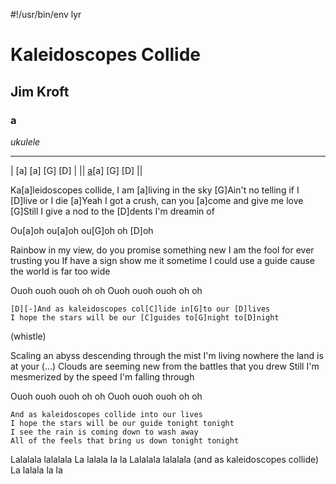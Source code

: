 #!/usr/bin/env lyr
# Kaleidoscopes Collide
## Jim Kroft
### a

*ukulele*

---

| [a] [a] [G] [D] |
|| [a](whistle)[a] [G] [D] ||

Ka[a]leidoscopes collide, I am [a]living in the sky
[G]Ain't no telling if I [D]live or I die
[a]Yeah I got a crush, can you [a]come and give me love
[G]Still I give a nod to the [D]dents I'm dreamin of

Ou[a]oh ou[a]oh ou[G]oh oh [D]oh

Rainbow in my view, do you promise something new
I am the fool for ever trusting you
If have a sign show me it sometime
I could use a guide cause the world is far too wide

Ouoh ouoh ouoh oh oh
Ouoh ouoh ouoh oh oh

    [D][-]And as kaleidoscopes col[C]lide in[G]to our [D]lives
    I hope the stars will be our [C]guides to[G]night to[D]night

(whistle)

Scaling an abyss descending through the mist
I'm living nowhere the land is at your (...)
Clouds are seeming new from the battles that you drew
Still I'm mesmerized by the speed I'm falling through

Ouoh ouoh ouoh oh oh
Ouoh ouoh ouoh oh oh

    And as kaleidoscopes collide into our lives
    I hope the stars will be our guide tonight tonight
    I see the rain is coming down to wash away
    All of the feels that bring us down tonight tonight

Lalalala lalalala
La lalala la la
Lalalala lalalala (and as kaleidoscopes collide)
La lalala la la